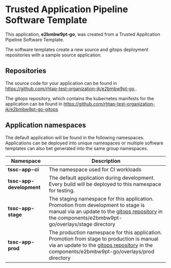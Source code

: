 # Trusted Application Pipeline Software Template

This application, **e2bmbw9pt-go**, was created from a Trusted Application Pipeline Software Template.

The software templates create a new source and gitops deployment repositories with a sample source application. 

## Repositories

The source code for your application can be found in [https://github.com/rhtap-test-organization-jk/e2bmbw9pt-go ](https://github.com/rhtap-test-organization-jk/e2bmbw9pt-go ).
 
The gitops repository, which contains the kubernetes manifests for the application can be found in 
[https://github.com/rhtap-test-organization-jk/e2bmbw9pt-go-gitops ](https://github.com/rhtap-test-organization-jk/e2bmbw9pt-go-gitops ) 

## Application namespaces 

The default application will be found in the following namespaces. Applications can be deployed into unique namespaces or multiple software templates can also bet generated into the same group namespaces.  

|  Namespace   |  Description   |  
| -------- | -------- |
| **tssc-app-ci** | The namespace used for CI workloads |
| **tssc-app-development** | The default application during development. Every build will be deployed to this namespace for testing. |
| **tssc-app-stage** | The staging namespace for this application. Promotion from development to stage is manual via an update to the [gitops repository](https://github.com/rhtap-test-organization-jk/e2bmbw9pt-go-gitops ) in the components/e2bmbw9pt-go/overlays/stage directory |
| **tssc-app-prod** | The production namespace for this application. Promotion from stage to production is manual via an update to the [gitops repository](https://github.com/rhtap-test-organization-jk/e2bmbw9pt-go-gitops ) in the components/e2bmbw9pt-go/overlays/prod directory |
